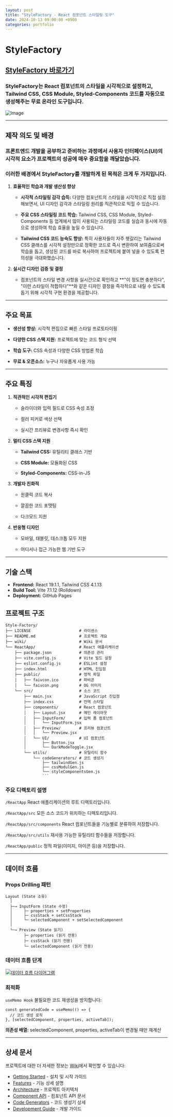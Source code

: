 ```yaml
---
layout: post
title: "StyleFactory - React 컴포넌트 스타일링 도구"
date: 2024-10-13 09:00:00 +0900
categories: portfolio
---
```


# StyleFactory

## [StyleFactory 바로가기](https://qwezxc3810.github.io/Style-Factory/)

### StyleFactory는 React 컴포넌트의 스타일을 시각적으로 설정하고, Tailwind CSS, CSS Module, Styled-Components 코드를 자동으로 생성해주는 무료 온라인 도구입니다.

![Image](https://github.com/user-attachments/assets/14ea6b94-a389-43d9-ac96-fa6ea9a74eaa)

---

## 제작 의도 및 배경

### 프론트엔드 개발을 공부하고 준비하는 과정에서 사용자 인터페이스(UI)의 시각적 요소가 프로젝트의 성공에 매우 중요함을 깨달았습니다.

### 이러한 배경에서 StyleFactory를 개발하게 된 목적은 크게 두 가지입니다.

1. **효율적인 학습과 개발 생산성 향상**

   - **시각적 스타일링 감각 습득:** 다양한 컴포넌트의 스타일을 시각적으로 직접 설정해보면서, UI 디자인 감각과 스타일링 원리를 직관적으로 익힐 수 있습니다.

   - **주요 CSS 스타일링 코드 학습:** Tailwind CSS, CSS Module, Styled-Components 등 업계에서 많이 사용되는 스타일링 코드를 실습과 동시에 자동으로 생성하여 학습 효율을 높일 수 있습니다.

   - **Tailwind CSS 코드 능숙도 향상:** 특히 사용자들이 자주 헷갈리는 Tailwind CSS 클래스를 시각적 설정만으로 정확한 코드로 즉시 변환하여 보여줌으로써 학습을 돕고, 생성된 코드를 바로 복사하여 프로젝트에 붙여 넣을 수 있도록 편의성을 극대화했습니다.

2. **실시간 디자인 검증 및 결정**

   - 컴포넌트의 스타일 변경 사항을 실시간으로 확인하고 **"이 정도면 충분하다", "이런 스타일이 적합하다"**와 같은 디자인 결정을 즉각적으로 내릴 수 있도록 돕기 위해 시각적 구현 환경을 제공합니다.

---

## 주요 목표

- **생산성 향상:** 시각적 편집으로 빠른 스타일 프로토타이핑

- **다양한 CSS 스택 지원:** 프로젝트에 맞는 코드 형식 선택

- **학습 도구:** CSS 속성과 다양한 CSS 방법론 학습

- **무료 & 오픈소스:** 누구나 자유롭게 사용 가능

---

## 주요 특징

1. **직관적인 시각적 편집기**

   - 슬라이더와 입력 필드로 CSS 속성 조정

   - 컬러 피커로 색상 선택

   - 실시간 프리뷰로 변경사항 즉시 확인

2. **멀티 CSS 스택 지원**

   - **Tailwind CSS:** 유틸리티 클래스 기반

   - **CSS Module:** 모듈화된 CSS

   - **Styled-Components:** CSS-in-JS

3. **개발자 친화적**

   - 원클릭 코드 복사

   - 깔끔한 코드 포맷팅

   - 다크모드 지원

4. **반응형 디자인**

   - 모바일, 태블릿, 데스크톱 모두 지원

   - 어디서나 접근 가능한 웹 기반 도구

---

## 기술 스택

- **Frontend:** React 19.1.1, Tailwind CSS 4.1.13
- **Build Tool:** Vite 7.1.12 (Rolldown)
- **Deployment:** GitHub Pages

## 프로젝트 구조

````
Style-Factory/
├── LICENSE                     # 라이센스
├── README.md                   # 프로젝트 개요
├── wiki/                       # Wiki 문서
└── ReactApp/                   # React 애플리케이션
    ├── package.json            # 의존성 관리
    ├── vite.config.js          # Vite 빌드 설정
    ├── eslint.config.js        # ESLint 설정
    ├── index.html              # HTML 진입점
    ├── public/                 # 정적 파일
    │   ├── faivcon.ico         # 파비콘
    │   └── faivcon.png         # OG 이미지
    └── src/                    # 소스 코드
        ├── main.jsx            # JavaScript 진입점
        ├── index.css           # 전역 스타일
        ├── components/         # React 컴포넌트
        │   ├── Layout.jsx      # 메인 레이아웃
        │   ├── InputForm/      # 입력 폼 컴포넌트
        │   │   └── InputForm.jsx
        │   ├── Preview/        # 프리뷰 컴포넌트
        │   │   └── Preview.jsx
        │   └── UI/             # UI 컴포넌트
        │       ├── Button.jsx
        │       └── DarkModeToggle.jsx
        └── utils/              # 유틸리티 함수
            └── codeGenerators/ # 코드 생성기
                ├── tailwindGen.js
                ├── cssModulGen.js
                └── styleComponentsGen.js
                ```
````

### 주요 디렉토리 설명

`/ReactApp`
React 애플리케이션의 루트 디렉토리입니다.

`/ReactApp/src`
모든 소스 코드가 위치하는 디렉토리입니다.

`/ReactApp/src/components`
React 컴포넌트들을 기능별로 분류하여 저장합니다.

`/ReactApp/src/utils`
재사용 가능한 유틸리티 함수들을 저장합니다.

`/ReactApp/public`
정적 파일(이미지, 아이콘 등)을 저장합니다.

---

## 데이터 흐름

### Props Drilling 패턴

```
Layout (State 소유)
  │
  ├─→ InputForm (State 수정)
  │     ├─ properties + setProperties
  │     ├─ cssStack + setCssStack
  │     └─ selectedComponent + setSelectedComponent
  │
  └─→ Preview (State 읽기)
        ├─ properties (읽기 전용)
        ├─ cssStack (읽기 전용)
        └─ selectedComponent (읽기 전용)
```

### 데이터 흐름 단계

<a href="https://github.com/user-attachments/assets/60c0a905-abbb-4c63-ab69-3ebdc6ff1a8f?raw=true">
  <img src="https://github.com/user-attachments/assets/60c0a905-abbb-4c63-ab69-3ebdc6ff1a8f?raw=true" alt="데이터 흐름 다이어그램" style="max-width: 100%; height: auto; border: 1px solid #ddd;">
</a>

### 최적화

`useMemo Hook`
불필요한 코드 재생성을 방지합니다:

```
const generatedCode = useMemo(() => {
  // 코드 생성 로직
}, [selectedComponent, properties, activeTab]);
```

**의존성 배열:**
selectedComponent, properties, activeTab이 변경될 때만 재계산

---

## 상세 문서

프로젝트에 대한 더 자세한 정보는 [Wiki](https://github.com/qwezxc3810/Style-Factory/wiki)에서 확인할 수 있습니다:

- [Getting Started](https://github.com/qwezxc3810/Style-Factory/wiki/Getting-Started) - 설치 및 시작 가이드
- [Features](https://github.com/qwezxc3810/Style-Factory/wiki/Features) - 기능 상세 설명
- [Architecture](https://github.com/qwezxc3810/Style-Factory/wiki/Architecture) - 프로젝트 아키텍처
- [Component API](https://github.com/qwezxc3810/Style-Factory/wiki/Component-API) - 컴포넌트 API 문서
- [Code Generators](https://github.com/qwezxc3810/Style-Factory/wiki/Code-Generators) - 코드 생성기 상세
- [Development Guide](https://github.com/qwezxc3810/Style-Factory/wiki/Development-Guide) - 개발 가이드
